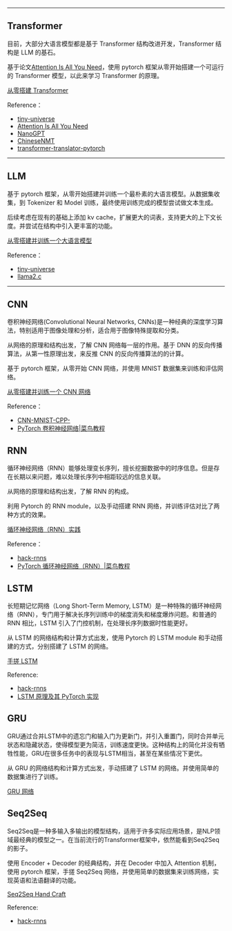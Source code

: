 
----------


## Transformer


目前，大部分大语言模型都是基于 Transformer 结构改进开发，Transformer 结构是 LLM 的基石。

基于论文[Attention Is All You Need](https://arxiv.org/pdf/1706.03762)，使用 pytorch 框架从零开始搭建一个可运行的 Transformer 模型，以此来学习 Transformer 的原理。

[从零搭建 Transformer](https://github.com/Taot-chen/hand-craft-llm/blob/main/src/python/build_transformer/README.md)


Reference：
* [tiny-universe](https://github.com/datawhalechina/tiny-universe/)
* [Attention Is All You Need](https://arxiv.org/pdf/1706.03762)
* [NanoGPT](https://github.com/karpathy/nanoGPT)
* [ChineseNMT](https://github.com/hemingkx/ChineseNMT)
* [transformer-translator-pytorch](https://github.com/devjwsong/transformer-translator-pytorch)



----------


## LLM


基于 pytorch 框架，从零开始搭建并训练一个最朴素的大语言模型。从数据集收集，到 Tokenizer 和 Model 训练，最终使用训练完成的模型尝试做文本生成。

后续考虑在现有的基础上添加 kv cache，扩展更大的词表，支持更大的上下文长度。并尝试在结构中引入更丰富的功能。

[从零搭建并训练一个大语言模型](https://github.com/Taot-chen/hand-craft-llm/blob/main/src/python/build_and_train_llm/README.md)



Reference：
* [tiny-universe](https://github.com/datawhalechina/tiny-universe/)
* [llama2.c](https://github.com/karpathy/llama2.c)



---------


## CNN

卷积神经网络(Convolutional Neural Networks, CNNs)是一种经典的深度学习算法，特别适用于图像处理和分析，适合用于图像特殊提取和分类。

从网络的原理和结构出发，了解 CNN 网络每一层的作用。基于 DNN 的反向传播算法，从第一性原理出发，来反推 CNN 的反向传播算法的的计算。

基于 pytorch 框架，从零开始 CNN 网络，并使用 MNIST 数据集来训练和评估网络。

[从零搭建并训练一个 CNN 网络](https://github.com/Taot-chen/hand-craft-llm/tree/main/src/python/CNN)


Reference：
* [CNN-MNIST-CPP-](https://github.com/xoslh/CNN-MNIST-CPP-)
* [PyTorch 卷积神经网络|菜鸟教程](https://www.runoob.com/pytorch/pytorch-cnn.html)





## RNN

循环神经网络（RNN）能够处理变长序列，擅长挖掘数据中的时序信息。但是存在长期以来问题，难以处理长序列中相距较远的信息关联。

从网络的原理和结构出发，了解 RNN 的构成。

利用 Pytorch 的 RNN module，以及手动搭建 RNN 网络，并训练评估对比了两种方式的效果。

[循环神经网络（RNN）实践](https://github.com/Taot-chen/hand-craft-llm/tree/main/src/python/RNN)



Reference：
* [hack-rnns](https://github.com/datawhalechina/hack-rnns/blob/main/docs/chapter1/chapter1.ipynb)
* [PyTorch 循环神经网络（RNN）|菜鸟教程](https://www.runoob.com/pytorch/pytorch-recurrent-neural-network.html)






## LSTM

长短期记忆网络（Long Short-Term Memory, LSTM）是一种特殊的循环神经网络（RNN），专门用于解决长序列训练中的梯度消失和梯度爆炸问题。和普通的 RNN 相比，LSTM 引入了门控机制，在处理长序列数据时性能更好。

从 LSTM 的网络结构和计算方式出发，使用 Pytorch 的 LSTM module 和手动搭建的方式，分别搭建了 LSTM 的网络。

[手搓 LSTM](https://github.com/Taot-chen/hand-craft-llm/tree/main/src/python/LSTM)


Reference:

* [hack-rnns](https://github.com/datawhalechina/hack-rnns/blob/main/docs/chapter1/chapter1.ipynb)
* [LSTM 原理及其 PyTorch 实现](https://ziheng5.github.io/2024/12/13/LSTM/)



## GRU

GRU通过合并LSTM中的遗忘门和输入门为更新门，并引入重置门，同时合并单元状态和隐藏状态，使得模型更为简洁，训练速度更快。这种结构上的简化并没有牺牲性能，GRU在很多任务中的表现与LSTM相当，甚至在某些情况下更优。

从 GRU 的网络结构和计算方式出发，手动搭建了 LSTM 的网络。并使用简单的数据集进行了训练。

[GRU 网络](https://github.com/Taot-chen/hand-craft-llm/tree/main/src/python/GRU)




## Seq2Seq

Seq2Seq是一种多输入多输出的模型结构，适用于许多实际应用场景，是NLP领域最经典的模型之一。在当前流行的Transformer框架中，依然能看到Seq2Seq的影子。

使用 Encoder + Decoder 的经典结构，并在 Decoder 中加入 Attention 机制，使用 pytorch 框架，手搓 Seq2Seq 网络，并使用简单的数据集来训练网络，实现英语和法语翻译的功能。

[Seq2Seq Hand Craft](https://github.com/Taot-chen/hand-craft-llm/tree/main/src/python/Seq2Seq_hand_craft)


Reference:

* [hack-rnns](https://github.com/datawhalechina/hack-rnns/)
